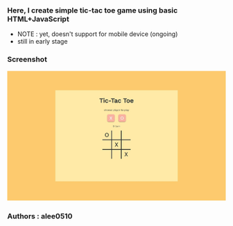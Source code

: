 ### Here, I create simple tic-tac toe game using basic HTML+JavaScript
- NOTE : yet, doesn't support for mobile device (ongoing)
- still in early stage

### Screenshot
![Screenshot](screenshot_desktop.jpg)

### Authors : alee0510
